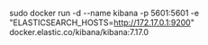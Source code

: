 sudo docker run -d --name kibana -p 5601:5601 -e "ELASTICSEARCH_HOSTS=http://172.17.0.1:9200" docker.elastic.co/kibana/kibana:7.17.0